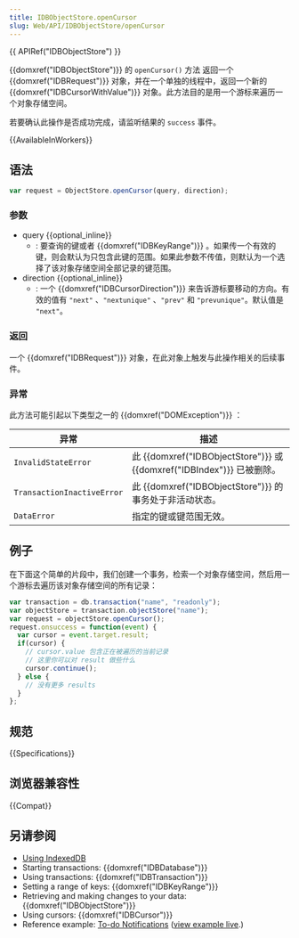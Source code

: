 ```yaml
---
title: IDBObjectStore.openCursor
slug: Web/API/IDBObjectStore/openCursor
---
```

{{ APIRef("IDBObjectStore") }}

{{domxref("IDBObjectStore")}} 的 `openCursor()` 方法 返回一个{{domxref("IDBRequest")}} 对象，并在一个单独的线程中，返回一个新的 {{domxref("IDBCursorWithValue")}} 对象。此方法目的是用一个游标来遍历一个对象存储空间。

若要确认此操作是否成功完成，请监听结果的 `success` 事件。

{{AvailableInWorkers}}

## 语法

```js
var request = ObjectStore.openCursor(query, direction);
```

### 参数

- query {{optional_inline}}
  - : 要查询的键或者 {{domxref("IDBKeyRange")}} 。如果传一个有效的键，则会默认为只包含此键的范围。如果此参数不传值，则默认为一个选择了该对象存储空间全部记录的键范围。
- direction {{optional_inline}}
  - : 一个 {{domxref("IDBCursorDirection")}} 来告诉游标要移动的方向。有效的值有 `"next"` 、`"nextunique"` 、`"prev"` 和 `"prevunique"`。默认值是 `"next"`。

### 返回

一个 {{domxref("IDBRequest")}} 对象，在此对象上触发与此操作相关的后续事件。

### 异常

此方法可能引起以下类型之一的 {{domxref("DOMException")}} ：

| 异常                       | 描述                                                                                      |
| -------------------------- | ----------------------------------------------------------------------------------------- |
| `InvalidStateError`        | 此 {{domxref("IDBObjectStore")}} 或{{domxref("IDBIndex")}} 已被删除。 |
| `TransactionInactiveError` | 此 {{domxref("IDBObjectStore")}} 的事务处于非活动状态。                        |
| `DataError`                | 指定的键或键范围无效。                                                                    |

## 例子

在下面这个简单的片段中，我们创建一个事务，检索一个对象存储空间，然后用一个游标去遍历该对象存储空间的所有记录：

```js
var transaction = db.transaction("name", "readonly");
var objectStore = transaction.objectStore("name");
var request = objectStore.openCursor();
request.onsuccess = function(event) {
  var cursor = event.target.result;
  if(cursor) {
    // cursor.value 包含正在被遍历的当前记录
    // 这里你可以对 result 做些什么
    cursor.continue();
  } else {
    // 没有更多 results
  }
};
```

## 规范

{{Specifications}}

## 浏览器兼容性

{{Compat}}

## 另请参阅

- [Using IndexedDB](/zh-CN/docs/Web/API/IndexedDB_API/Using_IndexedDB)
- Starting transactions: {{domxref("IDBDatabase")}}
- Using transactions: {{domxref("IDBTransaction")}}
- Setting a range of keys: {{domxref("IDBKeyRange")}}
- Retrieving and making changes to your data: {{domxref("IDBObjectStore")}}
- Using cursors: {{domxref("IDBCursor")}}
- Reference example: [To-do Notifications](https://github.com/mdn/to-do-notifications/tree/gh-pages) ([view example live](http://mdn.github.io/to-do-notifications/).)
